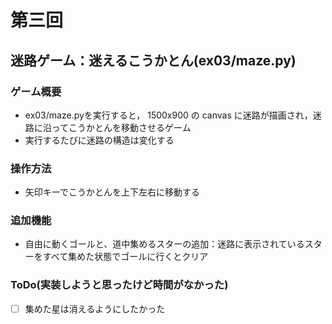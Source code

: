 # 第三回
## 迷路ゲーム：迷えるこうかとん(ex03/maze.py)
### ゲーム概要
- ex03/maze.pyを実行すると， 1500x900 の canvas に迷路が描画され，迷路に沿ってこうかとんを移動させるゲーム
- 実行するたびに迷路の構造は変化する
### 操作方法
- 矢印キーでこうかとんを上下左右に移動する
### 追加機能
- 自由に動くゴールと、道中集めるスターの追加：迷路に表示されているスターをすべて集めた状態でゴールに行くとクリア
### ToDo(実装しようと思ったけど時間がなかった)
- [ ] 集めた星は消えるようにしたかった
